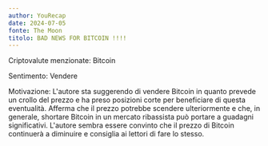 ```yaml
---
author: YouRecap
date: 2024-07-05
fonte: The Moon
titolo: BAD NEWS FOR BITCOIN !!!!
---
```


Criptovalute menzionate: Bitcoin

Sentimento: Vendere

Motivazione: L'autore sta suggerendo di vendere Bitcoin in quanto prevede un crollo del prezzo e ha preso posizioni corte per beneficiare di questa eventualità. Afferma che il prezzo potrebbe scendere ulteriormente e che, in generale, shortare Bitcoin in un mercato ribassista può portare a guadagni significativi. L'autore sembra essere convinto che il prezzo di Bitcoin continuerà a diminuire e consiglia ai lettori di fare lo stesso.
